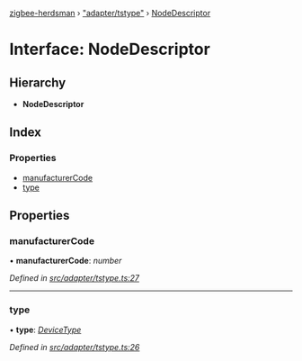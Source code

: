 [zigbee-herdsman](../README.md) › ["adapter/tstype"](../modules/_adapter_tstype_.md) › [NodeDescriptor](_adapter_tstype_.nodedescriptor.md)

# Interface: NodeDescriptor

## Hierarchy

* **NodeDescriptor**

## Index

### Properties

* [manufacturerCode](_adapter_tstype_.nodedescriptor.md#manufacturercode)
* [type](_adapter_tstype_.nodedescriptor.md#type)

## Properties

###  manufacturerCode

• **manufacturerCode**: *number*

*Defined in [src/adapter/tstype.ts:27](https://github.com/Koenkk/zigbee-herdsman/blob/610fe5a/src/adapter/tstype.ts#L27)*

___

###  type

• **type**: *[DeviceType](../modules/_adapter_tstype_.md#devicetype)*

*Defined in [src/adapter/tstype.ts:26](https://github.com/Koenkk/zigbee-herdsman/blob/610fe5a/src/adapter/tstype.ts#L26)*
